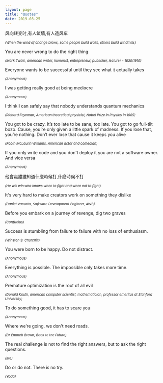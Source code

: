 ```yaml
---
layout: page
title: "Quotes"
date: 2019-03-25
---
```


风向转变时,有人筑墙,有人造风车

<span style="font-size: 11px; font-style: italic;">(When the wind of change blows, some people build walls, others build windmills)<span>


You are never wrong to do the right thing

<span style="font-size: 11px; font-style: italic;">(Mark Twain, american writer, humorist, entrepreneur, publisher, lecturer - 1835/1910)<span>


Everyone wants to be successful until they see what it actually takes

<span style="font-size: 11px; font-style: italic;">(Anonymous)<span>


I was getting really good at being mediocre

<span style="font-size: 11px; font-style: italic;">(Anonymous)<span>


I think I can safely say that nobody understands quantum mechanics

<span style="font-size: 11px; font-style: italic;">(Richard Feynman, American theoretical physicist, Nobel Prize in Physics in 1965)<span>


You got to be crazy. It’s too late to be sane, too late. You got to go full-tilt bozo. Cause, you’re only given a little spark of madness. If you lose that, you’re nothing. Don’t ever lose that cause it keeps you alive

<span style="font-size: 11px; font-style: italic;">(Robin McLaurin Williams, American actor and comedian)<span>


If you only write code and you don't deploy it you are not a software owner. And vice versa

<span style="font-size: 11px; font-style: italic;">(Anonymous)<span>


他會贏誰誰知道什麼時候打,什麼時候不打

<span style="font-size: 11px; font-style: italic;">(He will win who knows when to fight and when not to fight)<span>


It's very hard to make creators work on something they dislike

<span style="font-size: 11px; font-style: italic;">(Daniel Vassallo, Software Development Engineer, AWS)<span>


Before you embark on a journey of revenge, dig two graves

<span style="font-size: 11px; font-style: italic;">(Confucius)<span>


Success is stumbling from failure to failure with no loss of enthusiasm.

<span style="font-size: 11px; font-style: italic;">(Winston S. Churchill)<span>


You were born to be happy. Do not distract.

<span style="font-size: 11px; font-style: italic;">(Anonymous)<span>


Everything is possible. The impossible only takes more time.

<span style="font-size: 11px; font-style: italic;">(Anonymous)<span>


Premature optimization is the root of all evil

<span style="font-size: 11px; font-style: italic;">(Donald Knuth, american computer scientist, mathematician, professor emeritus at Stanford University)<span>


To do something good, it has to scare you

<span style="font-size: 11px; font-style: italic;">(Anonymous)<span>


Where we're going, we don't need roads.

<span style="font-size: 11px; font-style: italic;">(Dr Emmett Brown, Back to the Future)<span>


The real challenge is not to find the right answers, but to ask the right questions.

<span style="font-size: 11px; font-style: italic;">(Me)<span>


Do or do not. There is no try.

<span style="font-size: 11px; font-style: italic;">(Yoda)<span>
